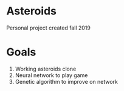 # Asteroids

Personal project created fall 2019

# Goals
1) Working asteroids clone
2) Neural network to play game
3) Genetic algorithm to improve on network
